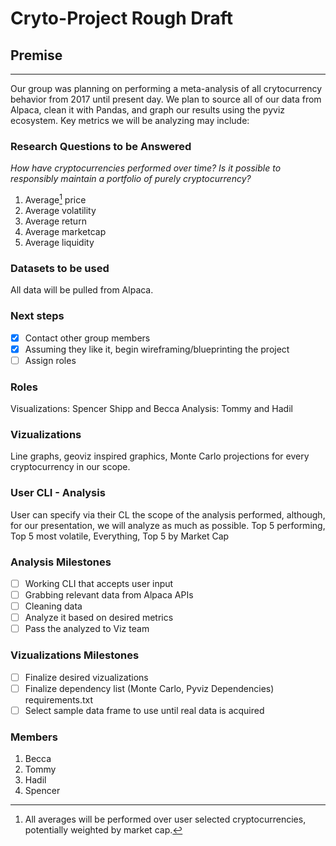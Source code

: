 # Cryto-Project Rough Draft

## Premise
---
Our group was planning on performing a meta-analysis of all crytocurrency behavior from 2017 until present day. We plan to source all of our data from Alpaca, clean it with Pandas, and graph our results using the pyviz ecosystem. Key metrics we will be analyzing may include: 

### Research Questions to be Answered
*How have cryptocurrencies performed over time? Is it possible to responsibly maintain a portfolio of purely cryptocurrency?*

1. Average[^1] price
2. Average volatility
3. Average return
4. Average marketcap
5. Average liquidity

[^1]: All averages will be performed over user selected cryptocurrencies, potentially weighted by market cap.

### Datasets to be used
All data will be pulled from Alpaca.

### Next steps
- [x] Contact other group members 
- [x] Assuming they like it, begin wireframing/blueprinting the project
- [ ] Assign roles

### Roles
Visualizations: Spencer Shipp and Becca
Analysis: Tommy and Hadil

### Vizualizations
Line graphs, geoviz inspired graphics, Monte Carlo projections for every cryptocurrency in our scope.

### User CLI - Analysis
User can specify via their CL the scope of the analysis performed, although, for our presentation, we will analyze as much as possible.
Top 5 performing, Top 5 most volatile, Everything, Top 5 by Market Cap

### Analysis Milestones
- [ ] Working CLI that accepts user input
- [ ] Grabbing relevant data from Alpaca APIs
- [ ] Cleaning data
- [ ] Analyze it based on desired metrics
- [ ] Pass the analyzed to Viz team

### Vizualizations Milestones
- [ ] Finalize desired vizualizations
- [ ] Finalize dependency list (Monte Carlo, Pyviz Dependencies) requirements.txt
- [ ] Select sample data frame to use until real data is acquired

### Members
1. Becca
2. Tommy
3. Hadil
4. Spencer
